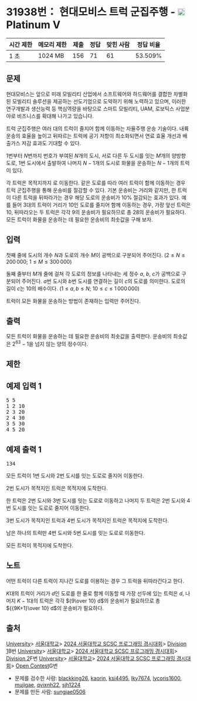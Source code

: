 # 31938번： 현대모비스 트럭 군집주행 - <img src="https://static.solved.ac/tier_small/16.svg" style="height:20px" />Platinum V


| 시간 제한 | 메모리 제한 | 제출 | 정답 | 맞힌 사람 | 정답 비율 |
| --- | --- | --- | --- | --- | --- |
| 1 초 | 1024 MB | 156 | 71 | 61 | 53.509% |


## 문제



현대모비스는 앞으로 미래 모빌리티 산업에서 소프트웨어와 하드웨어를 결합한 차별화된 모빌리티 솔루션을 제공하는 선도기업으로 도약하기 위해 노력하고 있으며, 이러한 연구개발과 생산능력 등 핵심역량을 바탕으로 스마트 모빌리티, UAM, 로보틱스 사업분야로 비즈니스를 확대해 나가고 있습니다.


트럭 군집주행은 여러 대의 트럭이 줄지어 함께 이동하는 자율주행 운송 기술이다. 내륙 운송의 효율을 높이고 뒤따르는 트럭에 공기 저항이 최소화되면서 연료 효율 개선과 배출가스 저감 효과도 기대할 수 있다.

$1$번부터 $N$번까지 번호가 부여된 $N$개의 도시, 서로 다른 두 도시를 잇는 $M$개의 양방향 도로, $1$번 도시에서 출발하여 나머지 $N-1$개의 도시로 화물을 운송하는 $N-1$개의 트럭이 있다.

각 트럭은 목적지까지 로 이동한다. 같은 도로를 따라 여러 트럭이 함께 이동하는 경우 트럭 군집주행을 통해 운송비를 절감할 수 있다. 기본 운송비는 거리와 같지만, 한 트럭이 다른 트럭을 뒤따라가는 경우 해당 도로의 운송비가 $10\%$ 절감되는 효과가 있다.
예를 들어 $3$대의 트럭이 거리가 $10$인 도로를 줄지어 함께 이동하는 경우, 가장 앞선 트럭은 $10$, 뒤따라오는 두 트럭은 각각 $9$의 운송비가 필요하므로 총 $28$의 운송비가 필요하다. 모든 트럭이 화물을 운송하는 데 필요한 운송비의 최솟값을 구해 보자.




## 입력


첫째 줄에 도시의 개수 $N$과 도로의 개수 $M$이 공백으로 구분되어 주어진다. $(2\le N\le 200\, 000;$ $1\le M\le 300\, 000)$

둘째 줄부터 $M$개 줄에 걸쳐 각 도로의 정보를 나타내는 세 정수 $a$, $b$, $c$가 공백으로 구분되어 주어진다. $a$번 도시와 $b$번 도시를 연결하는 길이 $c$의 도로를 의미한다. 도로의 길이 $c$는 $10$의 배수이다. $(1\le a, b\le N;$ $10\le c\le 1\, 000\, 000)$

트럭이 모든 화물을 운송하는 방법이 존재하는 입력만 주어진다.




## 출력


모든 트럭이 화물을 운송하는 데 필요한 운송비의 최솟값을 출력한다. 운송비의 최솟값은 $2^{63}-1$을 넘지 않는 양의 정수이다.




## 제한




## 예제 입력 1


<pre>5 5
1 2 10
2 3 20
2 4 30
3 5 30
4 5 20
</pre>


## 예제 출력 1


<pre>134
</pre>


모든 트럭이 $1$번 도시와 $2$번 도시를 잇는 도로로 줄지어 이동한다.


$2$번 도시가 목적지인 트럭은 목적지에 도착한다.

한 트럭은 $2$번 도시와 $3$번 도시를 잇는 도로로 이동하고 나머지 두 트럭은 $2$번 도시와 $4$번 도시를 잇는 도로로 줄지어 이동한다.


$3$번 도시가 목적지인 트럭과 $4$번 도시가 목적지인 트럭은 목적지에 도착한다.

남은 하나의 트럭만 $4$번 도시와 $5$번 도시를 잇는 도로로 이동한다.


모든 트럭이 목적지에 도착한다.







## 노트


어떤 트럭이 다른 트럭이 지나간 도로를 이용하는 경우 그 트럭을 뒤따라간다고 한다.

$K$대의 트럭이 거리가 $d$인 도로를 한 줄로 함께 이동할 때 가장 선두에 있는 트럭은 $d$, 나머지 $K-1$대의 트럭은 각각 ${9\over 10} d$의 운송비가 필요하므로 총 ${{9K+1}\over 10} d$의 운송비가 필요하다.





## 출처


[University](/category/5)> [서울대학교](/category/354)> [2024 서울대학교 SCSC 프로그래밍 경시대회](/category/1039)> [Division 1](/category/detail/4232)B번
[University](/category/5)> [서울대학교](/category/354)> [2024 서울대학교 SCSC 프로그래밍 경시대회](/category/1039)> [Division 2](/category/detail/4233)F번
[University](/category/5)> [서울대학교](/category/354)> [2024 서울대학교 SCSC 프로그래밍 경시대회](/category/1039)> [Open Contest](/category/detail/4234)G번
- 문제를 검수한 사람: [blackking26](/user/blackking26), [kaorin](/user/kaorin), [ksi4495](/user/ksi4495), [lky7674](/user/lky7674), [lycoris1600](/user/lycoris1600), [mujigae](/user/mujigae), [qvixnh22](/user/qvixnh22), [sjh1224](/user/sjh1224)
- 문제를 만든 사람: [sungjae0506](/user/sungjae0506)




